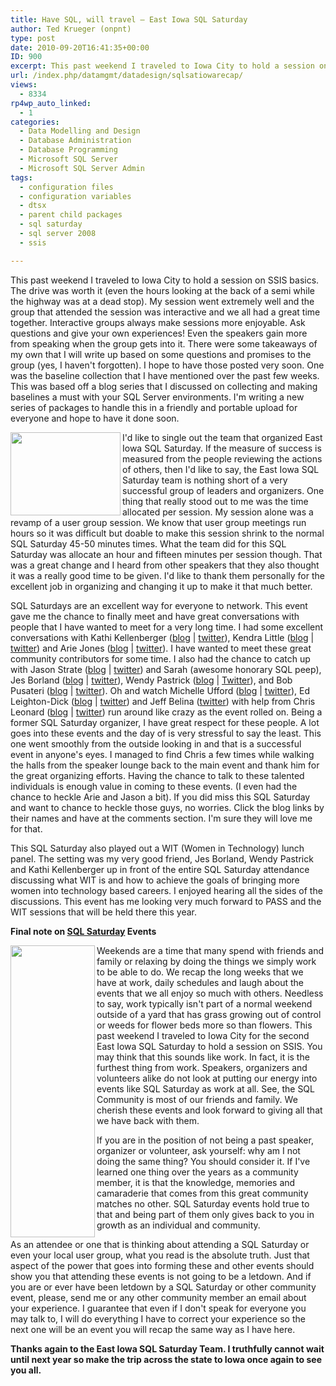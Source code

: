 ```yaml
---
title: Have SQL, will travel – East Iowa SQL Saturday
author: Ted Krueger (onpnt)
type: post
date: 2010-09-20T16:41:35+00:00
ID: 900
excerpt: This past weekend I traveled to Iowa City to hold a session on SSIS basics.  The drive was worth it (even the hours looking at the back of a semi while the highway was at a dead stop).  My session went extremely well and the group that attended the session was interactive and we all had a great time together.  Interactive groups always make sessions more enjoyable.  Ask questions and give your own experiences!  Even the speakers gain more from speaking when the group gets into it.  There were some takeaways of my own that I will write up based on some questions and promises to the group (yes, I haven't forgotten).  I hope to have those posted very soon.  One was the baseline collection that I have mentioned over the past few weeks.  This was based off a blog series that I discussed on collecting and making baselines a must with your SQL Server environments.  I'm writing a new series of packages to handle this in a friendly and portable upload for everyone and hope to have it done soon.
url: /index.php/datamgmt/datadesign/sqlsatiowarecap/
views:
  - 8334
rp4wp_auto_linked:
  - 1
categories:
  - Data Modelling and Design
  - Database Administration
  - Database Programming
  - Microsoft SQL Server
  - Microsoft SQL Server Admin
tags:
  - configuration files
  - configuration variables
  - dtsx
  - parent child packages
  - sql saturday
  - sql server 2008
  - ssis

---
```

This past weekend I traveled to Iowa City to hold a session on SSIS basics. The drive was worth it (even the hours looking at the back of a semi while the highway was at a dead stop). My session went extremely well and the group that attended the session was interactive and we all had a great time together. Interactive groups always make sessions more enjoyable. Ask questions and give your own experiences! Even the speakers gain more from speaking when the group gets into it. There were some takeaways of my own that I will write up based on some questions and promises to the group (yes, I haven't forgotten). I hope to have those posted very soon. One was the baseline collection that I have mentioned over the past few weeks. This was based off a blog series that I discussed on collecting and making baselines a must with your SQL Server environments. I'm writing a new series of packages to handle this in a friendly and portable upload for everyone and hope to have it done soon. 

<div class="image_block">
  <img src="https://lessthandot.z19.web.core.windows.net/wp-content/uploads/blogs/DataMgmt/applause.gif" alt="" title="" width="176" height="133" align="left" />
</div>

I'd like to single out the team that organized East Iowa SQL Saturday. If the measure of success is measured from the people reviewing the actions of others, then I'd like to say, the East Iowa SQL Saturday team is nothing short of a very successful group of leaders and organizers. One thing that really stood out to me was the time allocated per session. My session alone was a revamp of a user group session. We know that user group meetings run hours so it was difficult but doable to make this session shrink to the normal SQL Saturday 45-50 minutes times. What the team did for this SQL Saturday was allocate an hour and fifteen minutes per session though. That was a great change and I heard from other speakers that they also thought it was a really good time to be given. I'd like to thank them personally for the excellent job in organizing and changing it up to make it that much better.

SQL Saturdays are an excellent way for everyone to network. This event gave me the chance to finally meet and have great conversations with people that I have wanted to meet for a very long time. I had some excellent conversations with Kathi Kellenberger ([blog][1] | [twitter][2]), Kendra Little ([blog][3] | [twitter][4]) and Arie Jones ([blog][5] | [twitter][6]). I have wanted to meet these great community contributors for some time. I also had the chance to catch up with Jason Strate ([blog][7] | [twitter][8]) and Sarah (awesome honorary SQL peep), Jes Borland ([blog][9] | [twitter][10]), Wendy Pastrick ([blog][11] | [Twitter][12]), and Bob Pusateri ([blog][13] | [twitter][14]). Oh and watch Michelle Ufford ([blog][15] | [twitter][16]), Ed Leighton-Dick ([blog][17] | [twitter][18]) and Jeff Belina ([twitter][19]) with help from Chris Leonard ([blog][20] | [twitter][21]) run around like crazy as the event rolled on. Being a former SQL Saturday organizer, I have great respect for these people. A lot goes into these events and the day of is very stressful to say the least. This one went smoothly from the outside looking in and that is a successful event in anyone's eyes. I managed to find Chris a few times while walking the halls from the speaker lounge back to the main event and thank him for the great organizing efforts. Having the chance to talk to these talented individuals is enough value in coming to these events. (I even had the chance to heckle Arie and Jason a bit). If you did miss this SQL Saturday and want to chance to heckle those guys, no worries. Click the blog links by their names and have at the comments section. I'm sure they will love me for that.

This SQL Saturday also played out a WIT (Women in Technology) lunch panel. The setting was my very good friend, Jes Borland, Wendy Pastrick and Kathi Kellenberger up in front of the entire SQL Saturday attendance discussing what WIT is and how to achieve the goals of bringing more women into technology based careers. I enjoyed hearing all the sides of the discussions. This event has me looking very much forward to PASS and the WIT sessions that will be held there this year.

**Final note on [SQL Saturday][22] Events** 

<div class="image_block">
  <img src="https://lessthandot.z19.web.core.windows.net/wp-content/uploads/blogs/DataMgmt/blogtweetspeak.png" alt="" title="" width="135" height="467" align="left" />
</div>

Weekends are a time that many spend with friends and family or relaxing by doing the things we simply work to be able to do. We recap the long weeks that we have at work, daily schedules and laugh about the events that we all enjoy so much with others. Needless to say, work typically isn't part of a normal weekend outside of a yard that has grass growing out of control or weeds for flower beds more so than flowers. This past weekend I traveled to Iowa City for the second East Iowa SQL Saturday to hold a session on SSIS. You may think that this sounds like work. In fact, it is the furthest thing from work. Speakers, organizers and volunteers alike do not look at putting our energy into events like SQL Saturday as work at all. See, the SQL Community is most of our friends and family. We cherish these events and look forward to giving all that we have back with them.

If you are in the position of not being a past speaker, organizer or volunteer, ask yourself: why am I not doing the same thing? You should consider it. If I've learned one thing over the years as a community member, it is that the knowledge, memories and camaraderie that comes from this great community matches no other. SQL Saturday events hold true to that and being part of them only gives back to you in growth as an individual and community.

As an attendee or one that is thinking about attending a SQL Saturday or even your local user group, what you read is the absolute truth. Just that aspect of the power that goes into forming these and other events should show you that attending these events is not going to be a letdown. And if you are or ever have been letdown by a SQL Saturday or other community event, please, send me or any other community member an email about your experience. I guarantee that even if I don't speak for everyone you may talk to, I will do everything I have to correct your experience so the next one will be an event you will recap the same way as I have here.

**Thanks again to the East Iowa SQL Saturday Team. I truthfully cannot wait until next year so make the trip across the state to Iowa once again to see you all.**

 [1]: http://www.sqlservercentral.com/blogs/kathi_kellenberger/default.aspx
 [2]: http://twitter.com/auntkathi
 [3]: http://littlekendra.com/
 [4]: http://twitter.com/Kendra_Little
 [5]: http://www.programmersedge.com/
 [6]: http://twitter.com/programmersedge
 [7]: http://www.jasonstrate.com/
 [8]: http://twitter.com/StrateSQL
 [9]: http://jesborland.wordpress.com/
 [10]: http://twitter.com/grrl_geek
 [11]: http://wendyverse.blogspot.com/
 [12]: http://twitter.com/wendy_dance
 [13]: http://www.bobpusateri.com/
 [14]: http://twitter.com/SQLBob
 [15]: http://www.sqlfool.com/
 [16]: http://twitter.com/sqlfool
 [17]: http://sqlfool.com
 [18]: http://twitter.com/eleightondick
 [19]: http://twitter.com/jbelina
 [20]: http://www.databaseguy.com/
 [21]: http://twitter.com/databaseguy
 [22]: http://www.sqlsaturday.com/